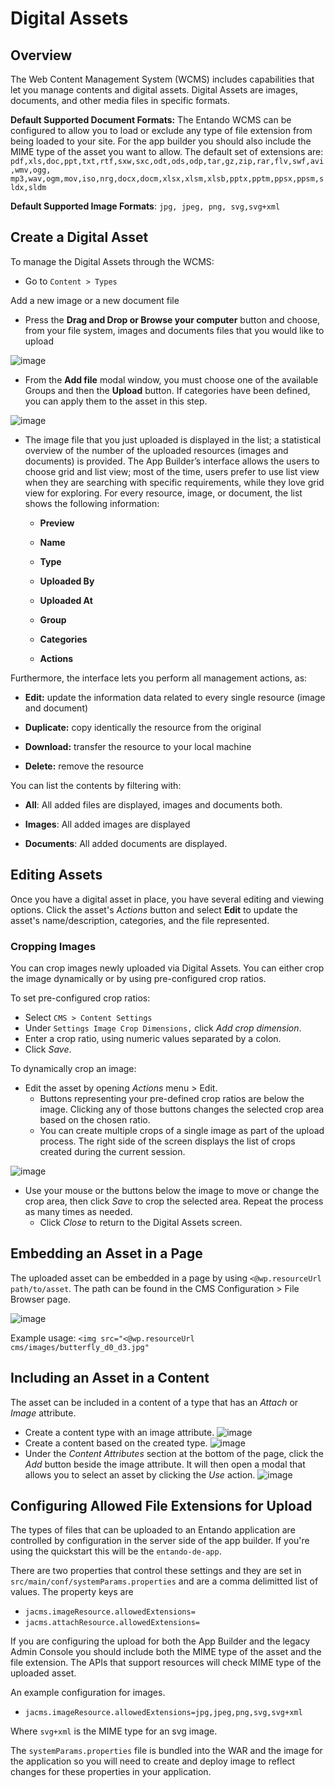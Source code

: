 # Digital Assets

## Overview

The Web Content Management System (WCMS) includes capabilities that let you manage contents and digital assets. Digital Assets are images, documents, and other media
files in specific formats.

**Default Supported Document Formats:** The Entando WCMS can be
configured to allow you to load or exclude any type of file extension
from being loaded to your site. For the app builder you should also include the MIME type of the asset you want to allow. The default set of extensions are: 
`pdf,xls,doc,ppt,txt,rtf,sxw,sxc,odt,ods,odp,tar,gz,zip,rar,flv,swf,avi,wmv,ogg,`
`mp3,wav,ogm,mov,iso,nrg,docx,docm,xlsx,xlsm,xlsb,pptx,pptm,ppsx,ppsm,sldx,sldm`

**Default Supported Image Formats**: `jpg, jpeg, png, svg,svg+xml`

## Create a Digital Asset

To manage the Digital Assets through the WCMS:

- Go to `Content > Types`

Add a new image or a new document file

-   Press the **Drag and Drop or Browse your computer** button and
    choose, from your file system, images and documents files that you
    would like to upload

![image](./extracted-media/media/DigitalAssets2.png)

-   From the **Add file** modal window, you must choose one of the
    available Groups and then the **Upload** button. If categories have
    been defined, you can apply them to the asset in this step.

![image](./extracted-media/media/DigitalAssets3.png)

-   The image file that you just uploaded is displayed in the list; a
    statistical overview of the number of the uploaded resources (images
    and documents) is provided. The App Builder’s interface allows the
    users to choose grid and list view; most of the time, users prefer
    to use list view when they are searching with specific requirements,
    while they love grid view for exploring. For every resource, image,
    or document, the list shows the following information:

    -   **Preview**

    -   **Name**

    -   **Type**

    -   **Uploaded By**

    -   **Uploaded At**

    -   **Group**

    -   **Categories**

    -   **Actions**

Furthermore, the interface lets you perform all management actions, as:

-   **Edit:** update the information data related to every single
    resource (image and document)

-   **Duplicate:** copy identically the resource from the original

-   **Download:** transfer the resource to your local machine

-   **Delete:** remove the resource

You can list the contents by filtering with:

-   **All**: All added files are displayed, images and documents both.

-   **Images**: All added images are displayed

-   **Documents**: All added documents are displayed. 

## Editing Assets
Once you have a digital asset in place, you have several editing and viewing options. Click the asset's *Actions* button and select **Edit** to update the asset's name/description, categories, and the file represented.

### Cropping Images
You can crop images newly uploaded via Digital Assets. You can either crop the image dynamically or by using pre-configured crop ratios.

To set pre-configured crop ratios:
- Select `CMS > Content Settings`
- Under `Settings Image Crop Dimensions,` click *Add crop dimension*.
- Enter a crop ratio, using numeric values separated by a colon.
- Click *Save*.

To dynamically crop an image:
- Edit the asset by opening *Actions* menu > Edit.
  - Buttons representing your pre-defined crop ratios are below the image. Clicking any of those buttons changes the selected crop area based on the chosen ratio.
  - You can create multiple crops of a single image as part of the upload process. The right side of the screen displays the list of crops created during the current session.

![image](./extracted-media/media/cms_digital_assets_crop.png)

- Use your mouse or the buttons below the image to move or change the crop area, then click *Save* to crop the selected area. Repeat the process as many times as needed.
  - Click *Close* to return to the Digital Assets screen.

## Embedding an Asset in a Page
The uploaded asset can be embedded in a page by using `<@wp.resourceUrl path/to/asset`. The path can be found in the CMS Configuration > File Browser page.

![image](./extracted-media/media/cms_file_browser.png)

Example usage:
`<img src="<@wp.resourceUrl cms/images/butterfly_d0_d3.jpg"`

## Including an Asset in a Content
The asset can be included in a content of a type that has an *Attach* or *Image* attribute.

- Create a content type with an image attribute.
![image](./extracted-media/media/cms_content_type_image.png)
- Create a content based on the created  type.
![image](./extracted-media/media/cms_content_with_image.png)
- Under the *Content Attributes* section at the bottom of the page, click the *Add* button beside the image attribute. It will then open a modal that allows you to select an asset by clicking the *Use* action.
![image](./extracted-media/media/cms_content_image_add.png)

## Configuring Allowed File Extensions for Upload

The types of files that can be uploaded to an Entando application are controlled by
configuration in the server side of the app builder. If you're using the quickstart this will be the
`entando-de-app`.

There are two properties that control these settings and they are set in `src/main/conf/systemParams.properties` and are a comma delimitted list of values. The property keys are

- `jacms.imageResource.allowedExtensions=`
- `jacms.attachResource.allowedExtensions=`

If you are configuring the upload for both the App Builder and the legacy Admin Console you should include
both the MIME type of the asset and the file extension. The APIs that support resources will check MIME type of the uploaded asset.

An example configuration for images.
- `jacms.imageResource.allowedExtensions=jpg,jpeg,png,svg,svg+xml`

Where `svg+xml` is the MIME type for an svg image.

The `systemParams.properties` file is bundled into the WAR and the image for the application so you will need to create and deploy image to reflect changes for these properties in your application.
